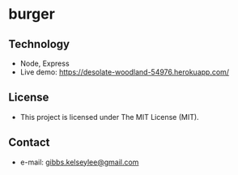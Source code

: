 # burger

## Technology
* Node, Express
* Live demo: https://desolate-woodland-54976.herokuapp.com/

## License 
* This project is licensed under The MIT License (MIT).

## Contact
* e-mail: gibbs.kelseylee@gmail.com
